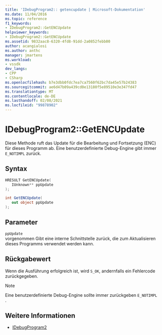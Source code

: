 ```yaml
---
title: 'IDebugProgram2:: getencupdate | Microsoft-Dokumentation'
ms.date: 11/04/2016
ms.topic: reference
f1_keywords:
- IDebugProgram2::GetENCUpdate
helpviewer_keywords:
- IDebugProgram2::GetENCUpdate
ms.assetid: 9832aac8-6320-4fd8-91dd-2a0852febb00
author: acangialosi
ms.author: anthc
manager: jmartens
ms.workload:
- vssdk
dev_langs:
- CPP
- CSharp
ms.openlocfilehash: b7e3dbb0fdc7ea7ca7560f62bc7da45e57b24383
ms.sourcegitcommit: ae6d47b09a439cd0e13180f5e89510e3e347fd47
ms.translationtype: MT
ms.contentlocale: de-DE
ms.lasthandoff: 02/08/2021
ms.locfileid: "99878902"
---
```

# <a name="idebugprogram2getencupdate"></a>IDebugProgram2::GetENCUpdate
Diese Methode ruft das Update für die Bearbeitung und Fortsetzung (ENC) für dieses Programm ab. Eine benutzerdefinierte Debug-Engine gibt immer `E_NOTIMPL` zurück.

## <a name="syntax"></a>Syntax

```cpp
HRESULT GetENCUpdate( 
   IUnknown** ppUpdate
);
```

```csharp
int GetENCUpdate(
   out object ppUpdate
);
```

## <a name="parameters"></a>Parameter
`ppUpdate`\
vorgenommen Gibt eine interne Schnittstelle zurück, die zum Aktualisieren dieses Programms verwendet werden kann.

## <a name="return-value"></a>Rückgabewert
 Wenn die Ausführung erfolgreich ist, wird `S_OK`, andernfalls ein Fehlercode zurückgegeben.

> [!NOTE]
> Eine benutzerdefinierte Debug-Engine sollte immer zurückgeben `E_NOTIMPL` .

## <a name="see-also"></a>Weitere Informationen
- [IDebugProgram2](../../../extensibility/debugger/reference/idebugprogram2.md)
